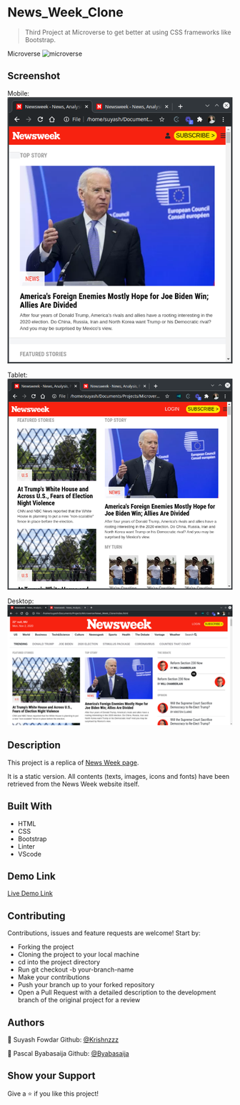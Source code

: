 # News_Week_Clone

> Third Project at Microverse to get better at using CSS frameworks like Bootstrap.

Microverse ![microverse](https://camo.githubusercontent.com/3a5835d4f56c57cec85939ac345e43fef164c178/68747470733a2f2f696d672e736869656c64732e696f2f62616467652f4d6963726f76657273652d626c756576696f6c6574)

## Screenshot

Mobile: ![Screenshot of the News Week Page](./assets/screenshots/screenshot1.png)

Tablet: ![Screenshot of the News Week Page](./assets/screenshots/screenshot2.png)

Desktop: ![Screenshot of the News Week Page](./assets/screenshots/screenshot3.png)

## Description

This project is a replica of [News Week page](https://www.newsweek.com/).

It is a static version. All contents (texts, images, icons and fonts) have been retrieved from the News Week website itself.


## Built With

- HTML 
- CSS
- Bootstrap
- Linter
- VScode

## Demo Link
[Live Demo Link](https://krishnzzz.github.io/News_Week_Clone/)

## Contributing
Contributions, issues and feature requests are welcome! Start by:

  - Forking the project
  - Cloning the project to your local machine
  - cd into the project directory
  - Run git checkout -b your-branch-name
  - Make your contributions
  - Push your branch up to your forked repository
  - Open a Pull Request with a detailed description to the development branch of the original project for a review



## Authors

👤 Suyash Fowdar
Github: [@Krishnzzz](https://github.com/krishnzzz)

👤 Pascal Byabasaija
Github: [@Byabasaija](https://github.com/Byabasaija)

## Show your Support
Give a ⭐ if you like this project!